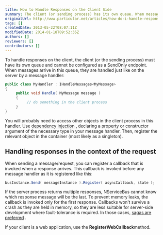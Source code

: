 ```yaml
---
title: How to Handle Responses on the Client Side
summary: The client (or sending process) has its own queue. When messages arrive in the queue, they are handled by a message handler.
originalUrl: http://www.particular.net/articles/how-do-i-handle-responses-on-the-client-side
tags: []
createdDate: 2013-05-22T08:07:11Z
modifiedDate: 2014-01-18T09:52:35Z
authors: []
reviewers: []
contributors: []
---
```


To handle responses on the client, the client (or the sending process) must have its own queue and cannot be configured as a SendOnly endpoint. When messages arrive in this queue, they are handled just like on the server by a message handler:


```C#
public class MyHandler : IHandleMessages<MyMessage>
{
     public void Handle( MyMessage message )
     {
          // do something in the client process
     }
}
```

 You will probably need to access other objects in the client process in this handler. Use [dependency injection](containers.md) , declaring a property or constructor argument of the necessary type in your message handler. Then, register the relevant object in the container (most likely as a singleton).

Handling responses in the context of the request
------------------------------------------------

When sending a message/request, you can register a callback that is invoked when a response arrives. This callback is invoked before any message handler as it is registered like this:


```C#
busInstance.Send( messageInstance ).Register( asyncCallback, state );
```

 If the server process returns multiple responses, NServiceBus cannot know which response message will be the last. To prevent memory leaks, the callback is invoked only for the first response. Callbacks won't survive a crash as they are held in memory, so they are less suitable for server-side development where fault-tolerance is required. In those cases, [sagas are preferred](sagas-in-nservicebus.md) .

If your client is a web application, use the
**RegisterWebCallback**method.

